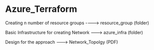 # Azure_Terraform
Creating n number of resource groups ----> resource_group (folder)

Basic Infrastructure for creating Network ---> azure_infra (folder)

Design for the approach ---> Network_Topolgy (PDF)
